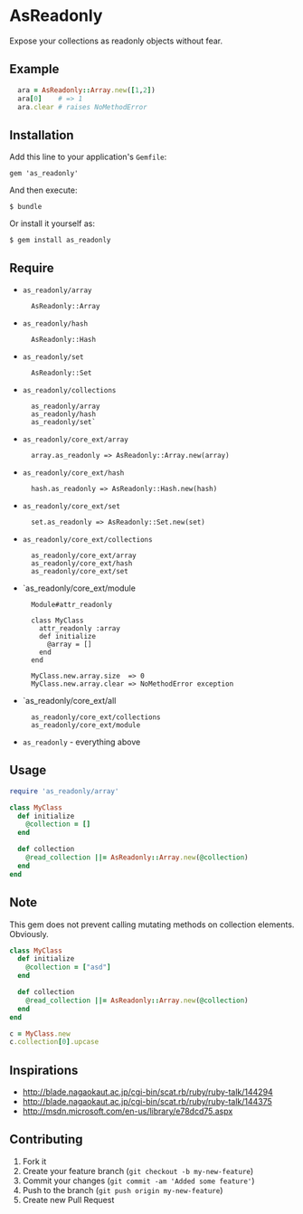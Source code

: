 # AsReadonly

Expose your collections as readonly objects without fear.


## Example

```ruby
  ara = AsReadonly::Array.new([1,2])
  ara[0]    # => 1
  ara.clear # raises NoMethodError
```

## Installation

Add this line to your application's `Gemfile`:

    gem 'as_readonly'

And then execute:

    $ bundle

Or install it yourself as:

    $ gem install as_readonly

## Require

* `as_readonly/array`

        AsReadonly::Array

* `as_readonly/hash`

        AsReadonly::Hash

* `as_readonly/set`

        AsReadonly::Set

* `as_readonly/collections`

        as_readonly/array
        as_readonly/hash
        as_readonly/set`

* `as_readonly/core_ext/array`

        array.as_readonly => AsReadonly::Array.new(array)

* `as_readonly/core_ext/hash`

        hash.as_readonly => AsReadonly::Hash.new(hash)

* `as_readonly/core_ext/set`

        set.as_readonly => AsReadonly::Set.new(set)

* `as_readonly/core_ext/collections`

        as_readonly/core_ext/array
        as_readonly/core_ext/hash
        as_readonly/core_ext/set

* `as_readonly/core_ext/module

        Module#attr_readonly

        class MyClass
          attr_readonly :array
          def initialize
            @array = []
          end
        end

        MyClass.new.array.size  => 0
        MyClass.new.array.clear => NoMethodError exception

* `as_readonly/core_ext/all

        as_readonly/core_ext/collections
        as_readonly/core_ext/module

* `as_readonly` - everything above


## Usage

```ruby
require 'as_readonly/array'

class MyClass
  def initialize
    @collection = []
  end

  def collection
    @read_collection ||= AsReadonly::Array.new(@collection)
  end
end
```

## Note

This gem does not prevent calling mutating methods on collection elements. Obviously.

```ruby
class MyClass
  def initialize
    @collection = ["asd"]
  end

  def collection
    @read_collection ||= AsReadonly::Array.new(@collection)
  end
end

c = MyClass.new
c.collection[0].upcase
```

## Inspirations

* http://blade.nagaokaut.ac.jp/cgi-bin/scat.rb/ruby/ruby-talk/144294
* http://blade.nagaokaut.ac.jp/cgi-bin/scat.rb/ruby/ruby-talk/144375
* http://msdn.microsoft.com/en-us/library/e78dcd75.aspx

## Contributing

1. Fork it
2. Create your feature branch (`git checkout -b my-new-feature`)
3. Commit your changes (`git commit -am 'Added some feature'`)
4. Push to the branch (`git push origin my-new-feature`)
5. Create new Pull Request
